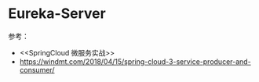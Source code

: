 # Eureka-Server
参考：
- <<SpringCloud 微服务实战>>
- https://windmt.com/2018/04/15/spring-cloud-3-service-producer-and-consumer/